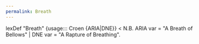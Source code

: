 ```yaml
---
permalink: Breath
---
```

lexDef "Breath" {usage::: Croen {ARIA|DNE}} < N.B. ARIA var = "A Breath of Bellows" | DNE var = "A Rapture of Breathing".